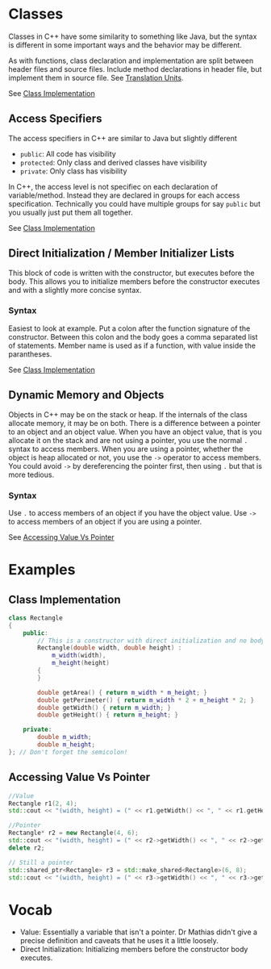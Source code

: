 # Classes
Classes in C++ have some similarity to something like Java, but the syntax is different in some important ways and the
behavior may be different.

As with functions, class declaration and implementation are split between header files and source files. Include method
declarations in header file, but implement them in source file. See [Translation Units](translation_units.md).

See [Class Implementation](#class-implementation)

## Access Specifiers
The access specifiers in C++ are similar to Java but slightly different
- `public`: All code has visibility
- `protected`: Only class and derived classes have visibility
- `private`: Only class has visibility

In C++, the access level is not specifiec on each declaration of variable/method. Instead they are declared in groups
for each access specification. Technically you could have multiple groups for say `public` but you usually just put them
all together.

See [Class Implementation](#class-implementation)

## Direct Initialization / Member Initializer Lists
This block of code is written with the constructor, but executes before the body.
This allows you to initialize members before the constructor executes and with a slightly more concise syntax.

### Syntax
Easiest to look at example. Put a colon after the function signature of the constructor. 
Between this colon and the body goes a comma separated list of statements.
Member name is used as if a function, with value inside the parantheses.

See [Class Implementation](#class-implementation)

## Dynamic Memory and Objects
Objects in C++ may be on the stack or heap. If the internals of the class allocate memory, it may be on both. 
There is a difference between a pointer to an object and an object value. 
When you have an object value, that is you allocate it on the stack and are not using a pointer, you use the normal `.`
syntax to access members. When you are using a pointer, whether the object is heap allocated or not, you use the `->`
operator to access members. You could avoid `->` by dereferencing the pointer first, then using `.` but that is more
tedious.

### Syntax
Use `.` to access members of an object if you have the object value. Use `->` to access members of an object if you 
are using a pointer.

See [Accessing Value Vs Pointer](#accessing-value-vs-pointer)

# Examples
## Class Implementation
```cpp
class Rectangle
{
    public:
        // This is a constructor with direct initialization and no body
        Rectangle(double width, double height) :
            m_width(width),
            m_height(height)
        {
        }

        double getArea() { return m_width * m_height; }
        double getPerimeter() { return m_width * 2 + m_height * 2; }
        double getWidth() { return m_width; }
        double getHeight() { return m_height; }

    private:
        double m_width;
        double m_height;
}; // Don't forget the semicolon!
```

## Accessing Value Vs Pointer
```cpp
//Value
Rectangle r1(2, 4);
std::cout << "(width, height) = (" << r1.getWidth() << ", " << r1.getHeight() << ")" << std::endl;

//Pointer
Rectangle* r2 = new Rectangle(4, 6);
std::cout << "(width, height) = (" << r2->getWidth() << ", " << r2->getHeight() << ")" << std::endl;
delete r2;

// Still a pointer
std::shared_ptr<Rectangle> r3 = std::make_shared<Rectangle>(6, 8);
std::cout << "(width, height) = (" << r3->getWidth() << ", " << r3->getHeight() << ")" << std::endl;
```

# Vocab
- Value: Essentially a variable that isn't a pointer. Dr Mathias didn't give a precise definition and caveats that he
uses it a little loosely.
- Direct Initialization: Initializing members before the constructor body executes.
